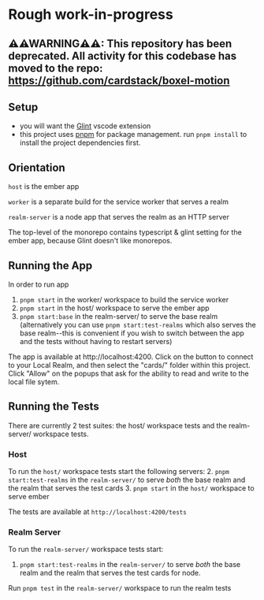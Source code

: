 # Rough work-in-progress

## ⚠️⚠WARNING⚠️⚠: This repository has been deprecated. All activity for this codebase has moved to the repo: https://github.com/cardstack/boxel-motion

## Setup

- you will want the [Glint](https://marketplace.visualstudio.com/items?itemName=typed-ember.glint-vscode) vscode extension
- this project uses [pnpm](https://pnpm.io/) for package management. run `pnpm install` to install the project dependencies first.

## Orientation

`host` is the ember app

`worker` is a separate build for the service worker that serves a realm

`realm-server` is a node app that serves the realm as an HTTP server

The top-level of the monorepo contains typescript & glint setting for the ember app, because Glint doesn't like monorepos.

## Running the App
In order to run app
1. `pnpm start` in the worker/ workspace to build the service worker
2. `pnpm start` in the host/ workspace to serve the ember app
3. `pnpm start:base` in the realm-server/ to serve the base realm (alternatively you can use `pnpm start:test-realms` which also serves the base realm--this is convenient if you wish to switch between the app and the tests without having to restart servers)

The app is available at http://localhost:4200. Click on the button to connect to your Local Realm, and then select the "cards/" folder within this project. Click "Allow" on the popups that ask for the ability to read and write to the local file sytem.

## Running the Tests
There are currently 2 test suites: the host/ workspace tests and the realm-server/ workspace tests.

### Host
To run the `host/` workspace tests start the following servers:
2. `pnpm start:test-realms` in the `realm-server/` to serve _both_ the base realm and the realm that serves the test cards
3. `pnpm start` in the `host/` workspace to serve ember

The tests are available at `http://localhost:4200/tests`

### Realm Server
To run the `realm-server/` workspace tests start:
1. `pnpm start:test-realms` in the `realm-server/` to serve _both_ the base realm and the realm that serves the test cards for node.

Run `pnpm test` in the `realm-server/` workspace to run the realm tests
